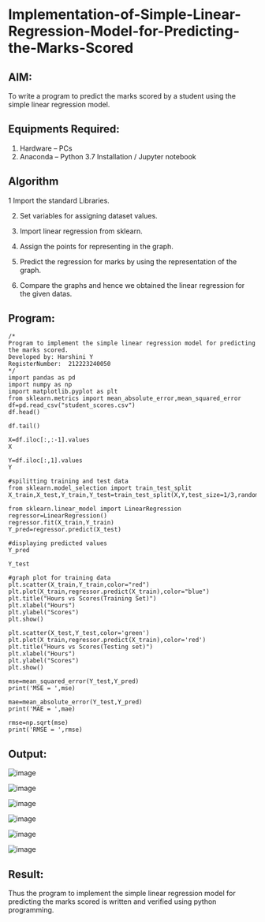 # Implementation-of-Simple-Linear-Regression-Model-for-Predicting-the-Marks-Scored

## AIM:
To write a program to predict the marks scored by a student using the simple linear regression model.

## Equipments Required:
1. Hardware – PCs
2. Anaconda – Python 3.7 Installation / Jupyter notebook

## Algorithm
1 Import the standard Libraries. 

2. Set variables for assigning dataset values.

3. Import linear regression from sklearn. 

 4. Assign the points for representing in the graph. 

5. Predict the regression for marks by using the representation of the graph. 

6. Compare the graphs and hence we obtained the linear regression for the given datas. 

## Program:
```
/*
Program to implement the simple linear regression model for predicting the marks scored.
Developed by: Harshini Y
RegisterNumber:  212223240050
*/
import pandas as pd
import numpy as np
import matplotlib.pyplot as plt
from sklearn.metrics import mean_absolute_error,mean_squared_error
df=pd.read_csv("student_scores.csv")
df.head()

df.tail()

X=df.iloc[:,:-1].values
X

Y=df.iloc[:,1].values
Y

#spilitting training and test data
from sklearn.model_selection import train_test_split
X_train,X_test,Y_train,Y_test=train_test_split(X,Y,test_size=1/3,random_state=0)

from sklearn.linear_model import LinearRegression
regressor=LinearRegression()
regressor.fit(X_train,Y_train)
Y_pred=regressor.predict(X_test)

#displaying predicted values
Y_pred

Y_test

#graph plot for training data
plt.scatter(X_train,Y_train,color="red")
plt.plot(X_train,regressor.predict(X_train),color="blue")
plt.title("Hours vs Scores(Training Set)")
plt.xlabel("Hours")
plt.ylabel("Scores")
plt.show()

plt.scatter(X_test,Y_test,color='green')
plt.plot(X_train,regressor.predict(X_train),color='red')
plt.title("Hours vs Scores(Testing set)")
plt.xlabel("Hours")
plt.ylabel("Scores")
plt.show()

mse=mean_squared_error(Y_test,Y_pred)
print('MSE = ',mse)

mae=mean_absolute_error(Y_test,Y_pred)
print('MAE = ',mae)

rmse=np.sqrt(mse)
print('RMSE = ',rmse)
```

## Output:
![image](https://github.com/user-attachments/assets/ba34ac79-9bfb-40bc-80cb-744c6231dcc9)

![image](https://github.com/user-attachments/assets/399c129a-6c12-402d-af08-7f9aad5d90ed)

![image](https://github.com/user-attachments/assets/e4af45fd-6680-4ef7-a918-4d592ced24e1)

![image](https://github.com/user-attachments/assets/0dd252f4-66df-4b87-9126-453bed6fcb85)

![image](https://github.com/user-attachments/assets/5957cd94-ef8f-4162-9547-f07bbad05165)

![image](https://github.com/user-attachments/assets/07a7dddd-d3b8-4edb-a19c-b68098d84de1)



## Result:
Thus the program to implement the simple linear regression model for predicting the marks scored is written and verified using python programming.
